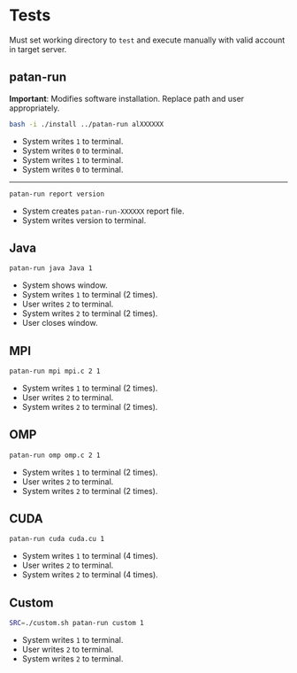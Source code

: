 # Tests
Must set working directory to `test` and execute manually with valid account in target server.

## patan-run
**Important**: Modifies software installation. Replace path and user appropriately.
```sh
bash -i ./install ../patan-run alXXXXXX
```
- System writes `1` to terminal.
- System writes `0` to terminal.
- System writes `1` to terminal.
- System writes `0` to terminal.
---
```sh
patan-run report version
```
- System creates `patan-run-XXXXXX` report file.
- System writes version to terminal.

## Java
```sh
patan-run java Java 1
```
- System shows window.
- System writes `1` to terminal (2 times).
- User writes `2` to terminal.
- System writes `2` to terminal (2 times).
- User closes window.

## MPI
```sh
patan-run mpi mpi.c 2 1
```
- System writes `1` to terminal (2 times).
- User writes `2` to terminal.
- System writes `2` to terminal (2 times).

## OMP
```sh
patan-run omp omp.c 2 1
```
- System writes `1` to terminal (2 times).
- User writes `2` to terminal.
- System writes `2` to terminal (2 times).

## CUDA
```sh
patan-run cuda cuda.cu 1
```
- System writes `1` to terminal (4 times).
- User writes `2` to terminal.
- System writes `2` to terminal (4 times).

## Custom
```sh
SRC=./custom.sh patan-run custom 1
```
- System writes `1` to terminal.
- User writes `2` to terminal.
- System writes `2` to terminal.
